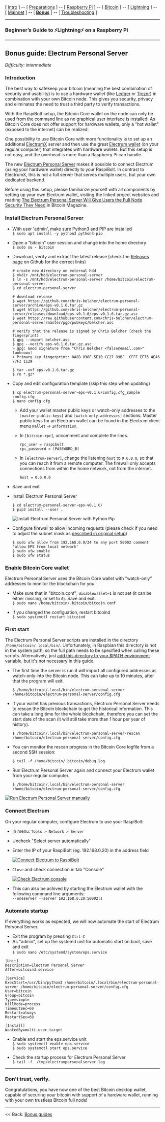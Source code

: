 [ [Intro](README.md) ] -- [ [Preparations](raspibolt_10_preparations.md) ] -- [ [Raspberry Pi](raspibolt_20_pi.md) ] -- [ [Bitcoin](raspibolt_30_bitcoin.md) ] -- [ [Lightning](raspibolt_40_lnd.md) ] -- [ [Mainnet](raspibolt_50_mainnet.md) ] -- [ [**Bonus**](raspibolt_60_bonus.md) ] -- [ [Troubleshooting](raspibolt_70_troubleshooting.md) ]

------

### Beginner’s Guide to ️⚡Lightning️⚡ on a Raspberry Pi

------

## Bonus guide: Electrum Personal Server

*Difficulty: intermediate*

### Introduction

The best way to safekeep your bitcoin (meaning the best combination of security and usability) is to use a hardware wallet (like [Ledger](https://www.ledgerwallet.com/) or [Trezor](https://trezor.io/)) in combination with your own Bitcoin node. This gives you security, privacy and eliminates the need to trust a third party to verify transactions.

With the RaspiBolt setup, the Bitcoin Core wallet on the node can only be used from the command line as no graphical user interface is installed. As Bitcoin Core does not offer support for hardware wallets, only a "hot wallet" (exposed to the internet) can be realized. 

One possibility to use Bitcoin Core with more functionality is to set up an additional [ElectrumX](https://github.com/kyuupichan/electrumx) server and then use the great [Electrum wallet](https://electrum.org/) (on your regular computer) that integrates with hardware wallets. But this setup is not easy, and the overhead is more than a Raspberry Pi can handle.

The new [Electrum Personal Server](https://github.com/chris-belcher/electrum-personal-server) makes it possible to connect Electrum (using your hardware wallet) directly to your RaspiBolt. In contrast to ElectrumX, this is not a full server that serves multiple users, but your own dedicated backend. 

Before using this setup, please familiarize yourself with all components by setting up your own Electrum wallet, visiting the linked project websites and reading [The Electrum Personal Server Will Give Users the Full Node Security They Need](https://bitcoinmagazine.com/articles/electrum-personal-server-will-give-users-full-node-security-they-need/) in Bitcoin Magazine.

### Install Electrum Personal Server

* With user 'admin', make sure Python3 and PIP are installed  
  `$ sudo apt install -y python3 python3-pip`

* Open a "bitcoin" user session and change into the home directory  
  `$ sudo su - bitcoin`  

* Download, verify and extract the latest release (check the [Releases page](https://github.com/chris-belcher/electrum-personal-server/releases) on Github for the correct links)  

  ```
  # create new directory on external hdd
  $ mkdir /mnt/hdd/electrum-personal-server
  $ ln -s /mnt/hdd/electrum-personal-server /home/bitcoin/electrum-personal-server
  $ cd electrum-personal-server
  
  # download release
  $ wget https://github.com/chris-belcher/electrum-personal-server/archive/eps-v0.1.6.tar.gz
  $ wget https://github.com/chris-belcher/electrum-personal-server/releases/download/eps-v0.1.6/eps-v0.1.6.tar.gz.asc
  $ wget https://raw.githubusercontent.com/chris-belcher/electrum-personal-server/master/pgp/pubkeys/belcher.asc
  
  # verify that the release is signed by Chris Belcher (check the fingerprint)
  $ gpg --import belcher.asc
  $ gpg --verify eps-v0.1.6.tar.gz.asc
  > gpg: Good signature from "Chris Belcher <false@email.com>" [unknown]
  > Primary key fingerprint: 0A8B 038F 5E10 CC27 89BF  CFFF EF73 4EA6 77F3 1129
  
  $ tar -xvf eps-v0.1.6.tar.gz  
  $ rm *.gz*
  ```

* Copy and edit configuration template (skip this step when updating)  
  ``` 
  $ cp electrum-personal-server-eps-v0.1.6/config.cfg_sample config.cfg
  $ nano config.cfg
  ```

  * Add your wallet master public keys or watch-only addresses to the `[master-public-keys]` and `[watch-only-addresses]` sections. Master public keys for an Electrum wallet can be found in the Electrum client menu `Wallet` -> `Information`.

  * In `[bitcoin-rpc]`, uncomment and complete the lines.  
    ```
    rpc_user = raspibolt
    rpc_password = [PASSWORD_B]
    ```

  * In `[electrum-server]`, change the listening `host` to `0.0.0.0`, so that you can reach it from a remote computer. The firewall only accepts connections from within the home network, not from the internet.  
    ```
    host = 0.0.0.0
    ```

* Save and exit

* Install Electrum Personal Server
  ```
  $ cd electrum-personal-server-eps-v0.1.6/
  $ pip3 install --user .
  ```
  
  ![Install Electrum Personal Server with Python Pip](./images/60_eps_pip_install.png)

* Configure firewall to allow incoming requests (please check if you need to adjust the subnet mask as [described in original setup](raspibolt_20_pi.md#enabling-the-uncomplicated-firewall))
  ```
  $ sudo ufw allow from 192.168.0.0/24 to any port 50002 comment 'allow EPS from local network'
  $ sudo ufw enable
  $ sudo ufw status
  ```

### Enable Bitcoin Core wallet 
Electrum Personal Server uses the Bitcoin Core wallet with "watch-only" addresses to monitor the blockchain for you.

* Make sure that in "bitcoin.conf", `disablewallet=1` is not set (it can be either missing, or set to `0`). Save and exit.  
  `$ sudo nano /home/bitcoin/.bitcoin/bitcoin.conf`

* If you changed the configuation, restart bitcoind   
  `$ sudo systemctl restart bitcoind`

### First start 
The Electrum Personal Server scripts are installed in the directory `/home/bitcoin/.local/bin/`. Unfortunately, in Raspbian this directory is not in the system path, so the full path needs to be specified when calling these scripts. Alternatively, just [add this directory to your $PATH environment variable](https://unix.stackexchange.com/questions/26047/how-to-correctly-add-a-path-to-path), but it's not necessary in this guide.

  * The first time the server is run it will import all configured addresses as watch-only into the Bitcoin node. This can take up to 10 minutes, after that the program will exit. 
    ```
    $ /home/bitcoin/.local/bin/electrum-personal-server /home/bitcoin/electrum-personal-server/config.cfg
    ```
  
  * If your wallet has previous transactions, Electrum Personal Server needs to rescan the Bitcoin blockchain to get the historical information. This can take a long time for the whole blockchain, therefore you can set the start date of the scan (it will still take more than 1 hour per year of history).
    ```
    $ /home/bitcoin/.local/bin/electrum-personal-server-rescan /home/bitcoin/electrum-personal-server/config.cfg
    ```  
  
  * You can monitor the rescan progress in the Bitcoin Core logfile from a second SSH session:  
    ```
    $ tail -f /home/bitcoin/.bitcoin/debug.log
    ```

  * Run Electrum Personal Server again and connect your Electrum wallet from your regular computer.
    ```
    $ /home/bitcoin/.local/bin/electrum-personal-server /home/bitcoin/electrum-personal-server/config.cfg
    ``` 

  [![Run Electrum Personal Server manually](images/60_eps_first-start.png)](https://github.com/Stadicus/guides/blob/master/raspibolt/images/60_eps_first-start.png)

### Connect Electrum

On your regular computer, configure Electrum to use your RaspiBolt:

* In menu: `Tools > Network > Server`
* Uncheck "Select server automatically"
* Enter the IP of your RaspiBolt (eg. 192.168.0.20) in the address field

  [![Connect Electrum to RaspiBolt](images/60_eps_electrum-connect.png)](https://github.com/Stadicus/guides/blob/master/raspibolt/images/60_eps_electrum-connect.png)

* `Close` and check connection in tab "Console"

  [![Check Electrum console](images/60_eps_electrumwallet.png)](https://github.com/Stadicus/guides/blob/master/raspibolt/images/60_eps_electrumwallet.png)
  
* This can also be achived by starting the Electrum wallet with the following command line arguments:  
  `--oneserver --server 192.168.0.20:50002:s`

### Automate startup
If everything works as expected, we will now automate the start of Electrum Personal Server.

* Exit the program by pressing `Ctrl-C`  
* As "admin", set up the systemd unit for automatic start on boot, save and exit  
  `$ sudo nano /etc/systemd/system/eps.service`

```
[Unit]
Description=Electrum Personal Server
After=bitcoind.service

[Service]
ExecStart=/usr/bin/python3 /home/bitcoin/.local/bin/electrum-personal-server /home/bitcoin/electrum-personal-server/config.cfg
User=bitcoin
Group=bitcoin
Type=simple
KillMode=process
TimeoutSec=60
Restart=always
RestartSec=60

[Install]
WantedBy=multi-user.target
```

* Enable and start the eps.service unit  
  `$ sudo systemctl enable eps.service`  
  `$ sudo systemctl start eps.service`
  
* Check the startup process for Electrum Personal Server  
  `$ tail -f  /tmp/electrumpersonalserver.log`

---

### Don't trust, verify.

Congratulations, you have now one of the best Bitcoin desktop wallet, capable of securing your bitcoin with support of a hardware wallet, running with your own trustless Bitcoin full node! 

---

<< Back: [Bonus guides](raspibolt_60_bonus.md) 
